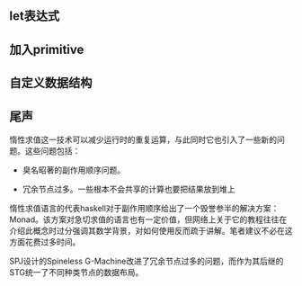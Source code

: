 ## let表达式

## 加入primitive

## 自定义数据结构



## 尾声

惰性求值这一技术可以减少运行时的重复运算，与此同时它也引入了一些新的问题。这些问题包括：

+ 臭名昭著的副作用顺序问题。

+ 冗余节点过多。一些根本不会共享的计算也要把结果放到堆上

惰性求值语言的代表haskell对于副作用顺序给出了一个毁誉参半的解决方案：Monad。该方案对急切求值的语言也有一定价值，但网络上关于它的教程往往在介绍此概念时过分强调其数学背景，对如何使用反而疏于讲解。笔者建议不必在这方面花费过多时间。

SPJ设计的Spineless G-Machine改进了冗余节点过多的问题，而作为其后继的STG统一了不同种类节点的数据布局。